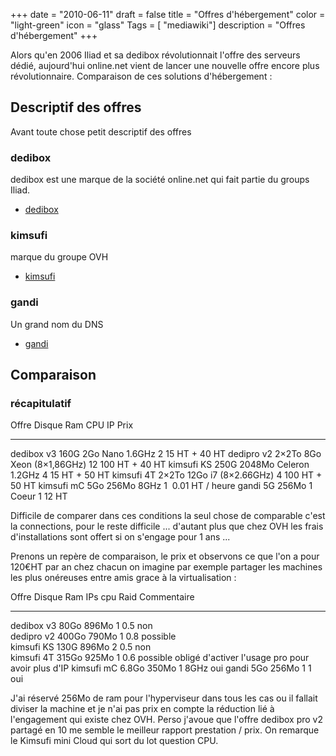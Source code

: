 +++
date = "2010-06-11"
draft = false
title = "Offres d'hébergement"
color = "light-green"
icon = "glass"
Tags = [ "mediawiki"]
description = "Offres d'hébergement"
+++

Alors qu'en 2006 Iliad et sa dedibox révolutionnait l'offre des serveurs
dédié, aujourd'hui online.net vient de lancer une nouvelle offre encore
plus révolutionnaire. Comparaison de ces solutions d'hébergement :

Descriptif des offres
---------------------

Avant toute chose petit descriptif des offres

### dedibox

dedibox est une marque de la société online.net qui fait partie du
groups Iliad.

-   [dedibox](http://www.dedibox.fr)

### kimsufi

marque du groupe OVH

-   [kimsufi](http://www.kimsufi.com/)

### gandi

Un grand nom du DNS

-   [gandi](https://www.gandi.net/hebergement/)

Comparaison
-----------

### récapitulatif

  Offre        Disque   Ram      CPU                IP   Prix
  ------------ -------- -------- ------------------ ---- ------------------
  dedibox v3   160G     2Go      Nano 1.6GHz        2    15 HT + 40 HT
  dedipro v2   2×2To    8Go      Xeon (8×1,86GHz)   12   100 HT + 40 HT
  kimsufi KS   250G     2048Mo   Celeron 1.2GHz     4    15 HT + 50 HT
  kimsufi 4T   2×2To    12Go     i7 (8×2.66GHz)     4    100 HT + 50 HT
  kimsufi mC   5Go      256Mo    8GHz               1     0.01 HT / heure
  gandi        5G       256Mo    1 Coeur            1    12 HT

Difficile de comparer dans ces conditions la seul chose de comparable
c'est la connections, pour le reste difficile ... d'autant plus que chez
OVH les frais d'installations sont offert si on s'engage pour 1 ans ...

Prenons un repère de comparaison, le prix et observons ce que l'on a
pour 120€HT par an chez chacun on imagine par exemple partager les
machines les plus onéreuses entre amis grace à la virtualisation :

  Offre        Disque   Ram     IPs   cpu    Raid       Commentaire
  ------------ -------- ------- ----- ------ ---------- ---------------------------------------------------
  dedibox v3   80Go     896Mo   1     0.5    non        
  dedipro v2   400Go    790Mo   1     0.8    possible   
  kimsufi KS   130G     896Mo   2     0.5    non        
  kimsufi 4T   315Go    925Mo   1     0.6    possible   obligé d'activer l'usage pro pour avoir plus d'IP
  kimsufi mC   6.8Go    350Mo   1     8GHz   oui
  gandi        5Go      256Mo   1     1      oui

J'ai réservé 256Mo de ram pour l'hyperviseur dans tous les cas ou il
fallait diviser la machine et je n'ai pas prix en compte la réduction
lié à l'engagement qui existe chez OVH. Perso j'avoue que l'offre
dedibox pro v2 partagé en 10 me semble le meilleur rapport prestation /
prix. On remarque le Kimsufi mini Cloud qui sort du lot question CPU.
